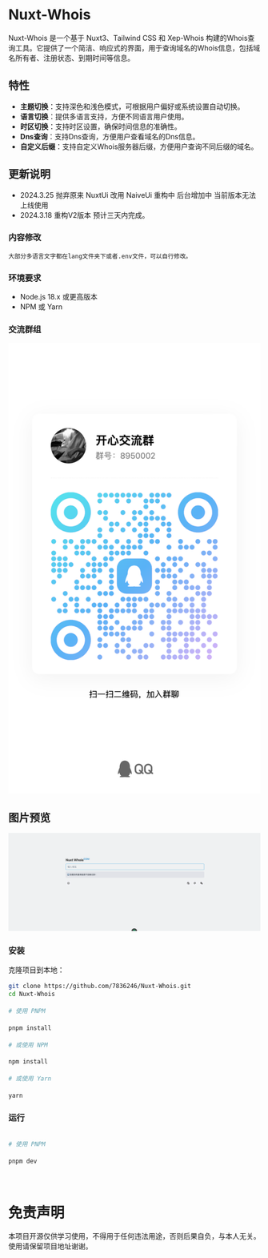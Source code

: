 # Nuxt-Whois

Nuxt-Whois 是一个基于 Nuxt3、Tailwind CSS 和 Xep-Whois 构建的Whois查询工具。它提供了一个简洁、响应式的界面，用于查询域名的Whois信息，包括域名所有者、注册状态、到期时间等信息。

## 特性

- **主题切换**：支持深色和浅色模式，可根据用户偏好或系统设置自动切换。
- **语言切换**：提供多语言支持，方便不同语言用户使用。
- **时区切换**：支持时区设置，确保时间信息的准确性。
- **Dns查询**：支持Dns查询，方便用户查看域名的Dns信息。
- **自定义后缀**：支持自定义Whois服务器后缀，方便用户查询不同后缀的域名。

## 更新说明

- 2024.3.25 抛弃原来 NuxtUi 改用 NaiveUi 重构中 后台增加中 当前版本无法上线使用
- 2024.3.18 重构V2版本 预计三天内完成。

### 内容修改

    大部分多语言文字都在lang文件夹下或者.env文件，可以自行修改。

### 环境要求

- Node.js 18.x 或更高版本
- NPM 或 Yarn

### 交流群组

![QQ群图片](./img/qrcode.jpg)

## 图片预览

![首页图片](./img/home.png)

### 安装

克隆项目到本地：

```bash
git clone https://github.com/7836246/Nuxt-Whois.git
cd Nuxt-Whois

# 使用 PNPM

pnpm install

# 或使用 NPM

npm install

# 或使用 Yarn

yarn
```

### 运行

```bash

# 使用 PNPM

pnpm dev

    
```

# 免责声明

本项目开源仅供学习使用，不得用于任何违法用途，否则后果自负，与本人无关。使用请保留项目地址谢谢。
